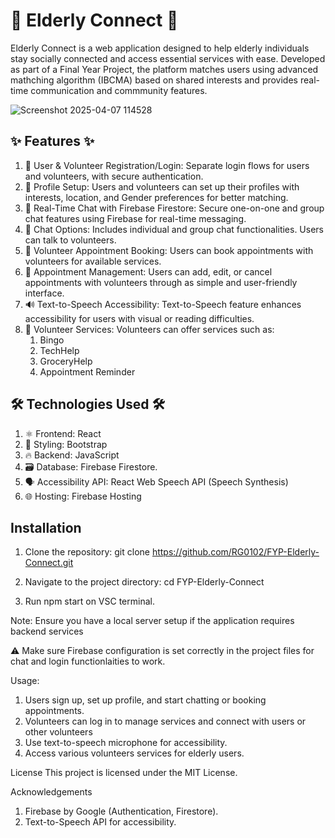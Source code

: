 # 💙 Elderly Connect 💙
Elderly Connect is a web application designed to help elderly individuals stay socially connected and access essential services with ease. Developed as part of a Final Year Project, the platform matches users using advanced mathching algorithm (IBCMA) based on shared interests and provides real-time communication and commmunity features.

![Screenshot 2025-04-07 114528](https://github.com/user-attachments/assets/24ac4492-ea96-432d-b93b-4f30e7df2689)

## ✨ Features ✨
1. 👥 User & Volunteer Registration/Login: Separate login flows for users and volunteers, with secure authentication.
2. 📝 Profile Setup: Users and volunteers can set up their profiles with interests, location, and Gender preferences for better matching.
3. 💬 Real-Time Chat with Firebase Firestore: Secure one-on-one and group chat features using Firebase for real-time messaging.
4. 🔗 Chat Options: Includes individual and group chat functionalities. Users can talk to volunteers.
5. 📅 Volunteer Appointment Booking: Users can book appointments with volunteers for available services.
6. 🔄 Appointment Management: Users can add, edit, or cancel appointments with volunteers through as simple and user-friendly interface.
7. 🔊 Text-to-Speech Accessibility: Text-to-Speech feature enhances accessibility for users with visual or reading difficulties.
8. 🤝 Volunteer Services: Volunteers can offer services such as:
    1. Bingo
    2. TechHelp
    3. GroceryHelp
    4. Appointment Reminder

## 🛠️ Technologies Used 🛠️
1. ⚛️ Frontend: React
2. 🎨 Styling: Bootstrap
3. 🔥 Backend: JavaScript
4. 🗃️ Database: Firebase Firestore.
5. 🗣️ Accessibility API: React Web Speech API (Speech Synthesis)
6. 🌐 Hosting: Firebase Hosting 

## Installation
1. Clone the repository: git clone https://github.com/RG0102/FYP-Elderly-Connect.git

2. Navigate to the project directory: cd FYP-Elderly-Connect

3. Run npm start on VSC terminal.

Note: Ensure you have a local server setup if the application requires backend services

⚠️ Make sure Firebase configuration is set correctly in the project files for chat and login functionlaities to work.

Usage:
1. Users sign up, set up profile, and start chatting or booking appointments.
2. Volunteers can log in to manage services and connect with users or other volunteers
3. Use text-to-speech microphone for accessibility. 
4. Access various volunteers services for elderly users.
  
License
This project is licensed under the MIT License.

Acknowledgements
1. Firebase by Google (Authentication, Firestore).
2. Text-to-Speech API for accessibility.

